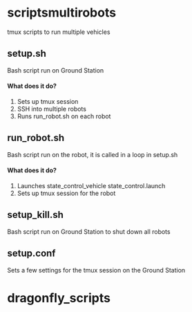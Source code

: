 # scriptsmultirobots
tmux scripts to run multiple vehicles

## setup.sh
Bash script run on Ground Station
#### What does it do?
1) Sets up tmux session
2) SSH into multiple robots
3) Runs run_robot.sh on each robot


## run_robot.sh
Bash script run on the robot, it is called in a loop in setup.sh
#### What does it do?
1) Launches state_control_vehicle state_control.launch
2) Sets up tmux session for the robot


## setup_kill.sh
Bash script run on Ground Station to shut down all robots


## setup.conf
Sets a few settings for the tmux session on the Ground Station
# dragonfly_scripts
